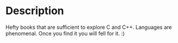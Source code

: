 # Description
Hefty books that are sufficient to explore C and C++. Languages are phenomenal. Once you find it you will fell for it. :)
